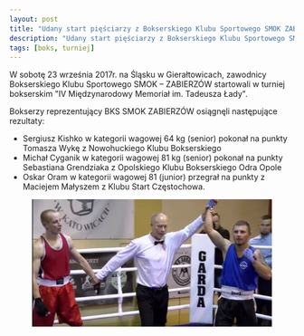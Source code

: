 ```yaml
---
layout: post
title: "Udany start pięściarzy z Bokserskiego Klubu Sportowego SMOK ZABIERZÓW"
description: "Udany start pięściarzy z Bokserskiego Klubu Sportowego SMOK ZABIERZÓW."
tags: [boks, turniej]
---
```


W sobotę 23 września 2017r. na Śląsku w Gierałtowicach, zawodnicy Bokserskiego Klubu Sportowego SMOK – ZABIERZÓW startowali w turniej bokserskim "IV Międzynarodowy Memoriał im. Tadeusza Łady".

Bokserzy reprezentujący BKS SMOK ZABIERZÓW osiągnęli następujące rezultaty:

* Sergiusz Kishko w kategorii wagowej 64 kg (senior) pokonał na punkty Tomasza Wykę z Nowohuckiego Klubu Bokserskiego
* Michał Cyganik w kategorii wagowej 81 kg (senior) pokonał na punkty Sebastiana Grendziaka z Opolskiego Klubu Bokserskiego Odra Opole
* Oskar Oram w kategorii wagowej 81 (junior) przegrał na punkty z Maciejem Małyszem z Klubu Start Częstochowa.

<figure class="center">
	<img src="/images/foto_389.jpg" alt="">
</figure>